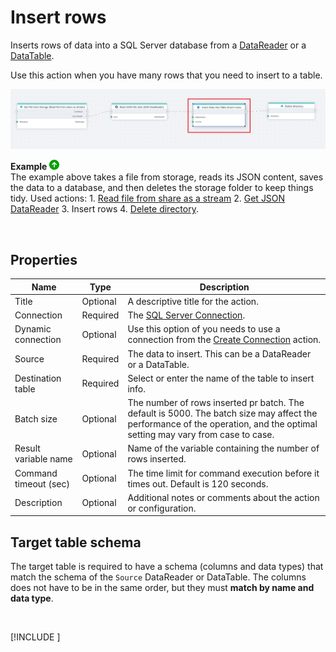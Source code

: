 # Insert rows

Inserts rows of data into a SQL Server database from a [DataReader](https://learn.microsoft.com/en-us/dotnet/api/system.data.idatareader) or a [DataTable](https://learn.microsoft.com/en-us/dotnet/api/system.data.datatable).

Use this action when you have many rows that you need to insert to a table.



![img](../../../../images/flow/insert-rows.png)

**Example** ![img](../../../../images/strz.jpg)  
The example above takes a file from storage, reads its JSON content, saves the data to a database, and then deletes the storage folder to keep things tidy.  Used actions: 1. [Read file from share as a stream](../azure-files/read-file-as-stream.md) 2. [Get JSON DataReader](../json/get-json-datareader.md) 3. Insert rows 4. [Delete directory](../azure-files/delete-directory.md).

</br>


## Properties

| Name               | Type            | Description                                       |
|--------------------|-----------------|---------------------------------------------------|
| Title              | Optional        | A descriptive title for the action.               |
| Connection      | Required | The [SQL Server Connection](./connection.md).         |
| Dynamic connection | Optional | Use this option of you needs to use a connection from the [Create Connection](./create-connection.md) action. |
| Source             | Required        | The data to insert. This can be a DataReader or a DataTable. |
| Destination table  | Required        | Select or enter the name of the table to insert info. |
| Batch size         | Optional        | The number of rows inserted pr batch. The default is 5000. The batch size may affect the performance of the operation, and the optimal setting may vary from case to case. |
| Result variable name | Optional  | Name of the variable containing the number of rows inserted.  |
| Command timeout (sec) | Optional | The time limit for command execution before it times out. Default is 120 seconds.|
| Description   | Optional | Additional notes or comments about the action or configuration.|

## Target table schema

The target table is required to have a schema (columns and data types) that match the schema of the `Source` DataReader or DataTable.
The columns does not have to be in the same order, but they must **match by name and data type**.


<br/>

[!INCLUDE [](__videos.md)]
